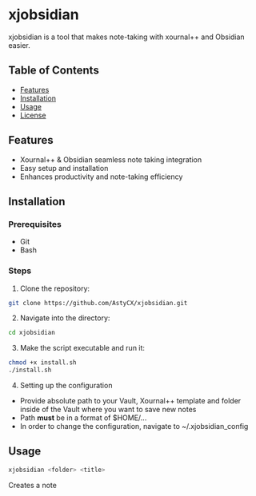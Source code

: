 # xjobsidian

xjobsidian is a tool that makes note-taking with xournal++ and Obsidian easier.

## Table of Contents
- [Features](#features)
- [Installation](#installation)
- [Usage](#usage)
- [License](#license)

## Features
- Xournal++ & Obsidian seamless note taking integration
- Easy setup and installation
- Enhances productivity and note-taking efficiency

## Installation

### Prerequisites
- Git
- Bash

### Steps
1. Clone the repository:
```sh
git clone https://github.com/AstyCX/xjobsidian.git
```
2. Navigate into the directory:
```sh
cd xjobsidian
```
3. Make the script executable and run it:
```sh
chmod +x install.sh
./install.sh
```
4. Setting up the configuration
- Provide absolute path to your Vault, Xournal++ template and folder inside of the Vault where you want to save new notes
- Path **must** be in a format of $HOME/...
- In order to change the configuration, navigate to ~/.xjobsidian_config

## Usage
```sh
xjobsidian <folder> <title>
```
Creates a note **<title>** in $HOME/<yourpath>/<notes_folder>/<folder>

If called without params, would ask for the params in the terminal
```sh
xjobsidian
```

## License
